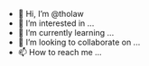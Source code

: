 - 👋 Hi, I’m @tholaw
- 👀 I’m interested in ...
- 🌱 I’m currently learning ...
- 💞️ I’m looking to collaborate on ...
- 📫 How to reach me ...

<!---
tholaw/tholaw is a ✨ special ✨ repository because its `README.md` (this file) appears on your GitHub profile.
You can click the Preview link to take a look at your changes.
--->

